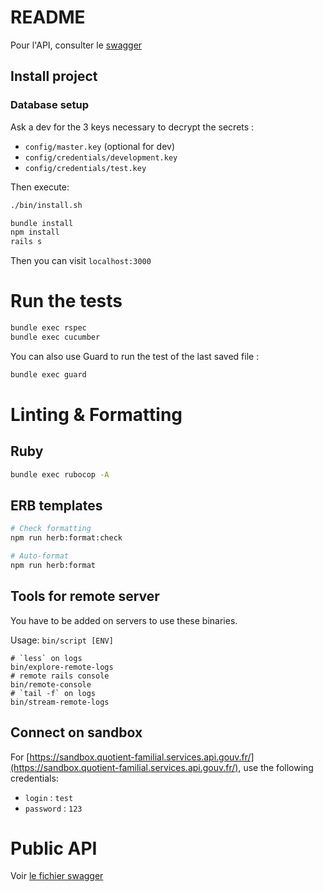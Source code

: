 # README

Pour l'API, consulter le [swagger](/docs/swagger.yaml)

## Install project

### Database setup

Ask a dev for the 3 keys necessary to decrypt the secrets :

- `config/master.key` (optional for dev)
- `config/credentials/development.key`
- `config/credentials/test.key`

Then execute:

```sh
./bin/install.sh
```

```sh
bundle install
npm install
rails s
```

Then you can visit `localhost:3000`

# Run the tests

```sh
bundle exec rspec
bundle exec cucumber
```

You can also use Guard to run the test of the last saved file :

```sh
bundle exec guard
```

# Linting & Formatting

## Ruby
```sh
bundle exec rubocop -A
```

## ERB templates
```sh
# Check formatting
npm run herb:format:check

# Auto-format
npm run herb:format
```

## Tools for remote server

You have to be added on servers to use these binaries.

Usage: `bin/script [ENV]`

```
# `less` on logs
bin/explore-remote-logs
# remote rails console
bin/remote-console
# `tail -f` on logs
bin/stream-remote-logs
```

## Connect on sandbox

For [https://sandbox.quotient-familial.services.api.gouv.fr/](https://sandbox.quotient-familial.services.api.gouv.fr/),
use the following credentials:

* `login` : `test`
* `password` : `123`

# Public API

Voir [le fichier swagger](https://github.com/etalab/formulaire-qf/blob/main/docs/swagger.yaml)


